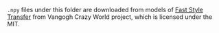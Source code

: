 `.npy` files under this folder are downloaded from models of [Fast Style Transfer](https://github.com/acerwebai/VangoghCrazyWorld) from Vangogh Crazy World project, which is licensed under the MIT.